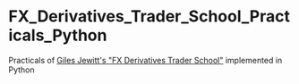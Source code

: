 # FX_Derivatives_Trader_School_Practicals_Python
Practicals of [Giles Jewitt's "FX Derivatives Trader School"](chrome-extension://efaidnbmnnnibpcajpcglclefindmkaj/https://gaussiandotblog.files.wordpress.com/2018/02/wiley-trading-giles-peter-jewitt-fx-derivatives-trader-school-2015-wiley.pdf) implemented in Python 

